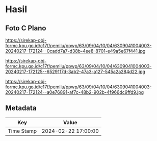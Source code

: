 # Hasil

## Foto C Plano

https://sirekap-obj-formc.kpu.go.id/c17f/pemilu/ppwp/63/09/04/10/04/6309041004003-20240217-172124--0cadd7a7-d38b-4ee8-8701-e49a5e67f441.jpg

https://sirekap-obj-formc.kpu.go.id/c17f/pemilu/ppwp/63/09/04/10/04/6309041004003-20240217-172125--6529117d-3ab2-47a3-a127-545a2a284d22.jpg

https://sirekap-obj-formc.kpu.go.id/c17f/pemilu/ppwp/63/09/04/10/04/6309041004003-20240217-172124--a0e76891-af7c-48b2-902b-4f966dc9ffd9.jpg


## Metadata

| Key        | Value               |
| ---------- | ------------------- |
| Time Stamp | 2024-02-22 17:00:00 |




